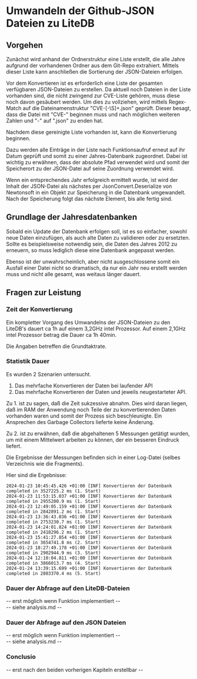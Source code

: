 # Umwandeln der Github-JSON Dateien zu LiteDB

## Vorgehen
Zunächst wird anhand der Ordnerstruktur eine Liste erstellt, die alle Jahre aufgrund der vorhandenen Ordner aus dem Git-Repo extrahiert.
Mittels dieser Liste kann anschließen die Sortierung der JSON-Dateien erfolgen.

Vor dem Konvertieren ist es erforderlich eine Liste der gesamten verfügbaren JSON-Dateien zu erstellen.
Da aktuell noch Dateien in der Liste vorhanden sind, die nicht zwingend zur CVE-Liste gehören, muss diese noch davon gesäubert werden.
Um dies zu vollziehen, wird mittels Regex-Match auf die Dateinamenstruktur "CVE-[-\S]+.json" geprüft.
Dieser besagt, dass die Datei mit "CVE-" beginnen muss und nach möglichen weiteren Zahlen und "-" auf ".json" zu enden hat.

Nachdem diese gereinigte Liste vorhanden ist, kann die Konvertierung beginnen.

Dazu werden alle Einträge in der Liste nach Funktionsaufruf erneut auf ihr Datum geprüft und somit zu einer Jahres-Datenbank zugeordnet.
Dabei ist wichtig zu erwähnen, dass der absolute Pfad verwendet wird und somit der Speicherort zu der JSON-Datei auf seine Zuordnung verwendet wird.

Wenn ein entsprechendes Jahr erfolgreich ermittelt wurde, ist wird der Inhalt der JSON-Datei als nächstes per JsonConvert.Deserialize von Newtonsoft in ein Objekt zur Speicherung in die Datenbank umgewandelt.
Nach der Speicherung folgt das nächste Element, bis alle fertig sind.

## Grundlage der Jahresdatenbanken
Sobald ein Update der Datenbank erfolgen soll, ist es so einfacher, sowohl neue Daten einzufügen, als auch alte Daten zu validieren oder zu ersetzten.
Sollte es beispielsweise notwendig sein, die Daten des Jahres 2012 zu erneuern, so muss lediglich diese eine Datenbank angepasst werden.

Ebenso ist der unwahrscheinlich, aber nicht ausgeschlossene somit ein Ausfall einer Datei nicht so dramatisch, da nur ein Jahr neu erstellt werden muss und nicht alle gesamt, was weitaus länger dauert.

## Fragen zur Leistung

### Zeit der Konvertierung
Ein kompletter Vorgang des Umwandelns der JSON-Dateien zu den LiteDB's dauert ca 1h auf einem 3,2GHz intel Prozessor.
Auf einem 2,1GHz intel Prozessor betrag die Dauer ca 1h 40min.

Die Angaben betreffen die Grundtaktrate.

### Statistik Dauer
Es wurden 2 Szenarien untersucht.
1. Das mehrfache Konvertieren der Daten bei laufender API
2. Das mehrfache Konvertieren der Daten und jeweils neugestarteter API.

Zu 1. ist zu sagen, daß die Zeit sukzessive abnahm. Dies wird daran liegen, daß im RAM der Anwendung noch Teile der zu konvertierenden Daten vorhanden waren und somit der Prozess sich beschleunigte.
Ein Ansprechen des Garbage Collectors lieferte keine Änderung.

Zu 2. ist zu erwähnen, daß die abgehaltenen 5 Messungen getätigt wurden, um mit einem Mittelwert arbeiten zu können, der ein besseren Eindruck liefert.

Die Ergebnisse der Messungen befinden sich in einer Log-Datei (selbes Verzeichnis wie die Fragments).

Hier sind die Ergebnisse:
```log
2024-01-23 10:45:45.426 +01:00 [INF] Konvertieren der Datenbank completed in 3527225.2 ms (1. Start)
2024-01-23 11:53:15.037 +01:00 [INF] Konvertieren der Datenbank completed in 2955200.9 ms (1. Start)
2024-01-23 12:49:05.159 +01:00 [INF] Konvertieren der Datenbank completed in 2842891.2 ms (1. Start)
2024-01-23 13:36:43.036 +01:00 [INF] Konvertieren der Datenbank completed in 2753230.7 ms (1. Start)
2024-01-23 14:24:01.824 +01:00 [INF] Konvertieren der Datenbank completed in 2418296.2 ms (1. Start)
2024-01-23 15:41:27.854 +01:00 [INF] Konvertieren der Datenbank completed in 3654741.8 ms (2. Start)
2024-01-23 18:27:49.178 +01:00 [INF] Konvertieren der Datenbank completed in 2902944.9 ms (3. Start)
2024-01-24 12:10:04.811 +01:00 [INF] Konvertieren der Datenbank completed in 3866013.7 ms (4. Start)
2024-01-24 13:39:15.699 +01:00 [INF] Konvertieren der Datenbank completed in 2803370.4 ms (5. Start)
```

### Dauer der Abfrage auf den LiteDB-Dateien
-- erst möglich wenn Funktion implementiert -- <br/>
-- siehe analysis.md --

### Dauer der Abfrage auf den JSON Dateien
-- erst möglich wenn Funktion implementiert -- <br/>
-- siehe analysis.md --

### Conclusio
-- erst nach den beiden vorherigen Kapiteln erstellbar --
